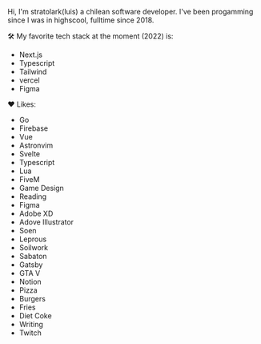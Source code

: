 Hi, I'm stratolark(luis) a chilean software developer. I've been progamming since I was in highscool, fulltime since 2018.

🛠 My favorite tech stack at the moment (2022) is:
 - Next.js
 - Typescript
 - Tailwind
 - vercel
 - Figma

❤ Likes:
  - Go
  - Firebase
  - Vue
  - Astronvim
  - Svelte
  - Typescript
  - Lua
  - FiveM
  - Game Design
  - Reading
  - Figma
  - Adobe XD
  - Adove Illustrator 
  - Soen
  - Leprous
  - Soilwork
  - Sabaton
  - Gatsby
  - GTA V
  - Notion
  - Pizza
  - Burgers
  - Fries
  - Diet Coke
  - Writing
  - Twitch
